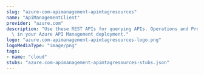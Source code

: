 ```yaml
---
slug: "azure-com-apimanagement-apimtagresources"
name: "ApiManagementClient"
provider: "azure.com"
description: "Use these REST APIs for querying APIs. Operations and Products by tags\
  \ in your Azure API Management deployment."
logo: "azure.com-apimanagement-apimtagresources-logo.png"
logoMediaType: "image/png"
tags:
- name: "cloud"
stubs: "azure.com-apimanagement-apimtagresources-stubs.json"
---
```

